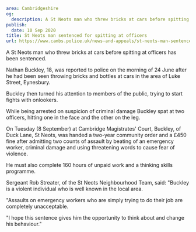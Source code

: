 ```yaml
area: Cambridgeshire
og:
  description: A St Neots man who threw bricks at cars before spitting at officers has been sentenced.
publish:
  date: 10 Sep 2020
title: St Neots man sentenced for spitting at officers
url: https://www.cambs.police.uk/news-and-appeals/st-neots-man-sentenced-for-spitting-at-officers
```

A St Neots man who threw bricks at cars before spitting at officers has been sentenced.

Nathan Buckley, 18, was reported to police on the morning of 24 June after he had been seen throwing bricks and bottles at cars in the area of Luke Street, Eynesbury.

Buckley then turned his attention to members of the public, trying to start fights with onlookers.

While being arrested on suspicion of criminal damage Buckley spat at two officers, hitting one in the face and the other on the leg.

On Tuesday (8 September) at Cambridge Magistrates' Court, Buckley, of Duck Lane, St Neots, was handed a two-year community order and a £450 fine after admitting two counts of assault by beating of an emergency worker, criminal damage and using threatening words to cause fear of violence.

He must also complete 160 hours of unpaid work and a thinking skills programme.

Sergeant Rob Streater, of the St Neots Neighbourhood Team, said: "Buckley is a violent individual who is well known in the local area.

"Assaults on emergency workers who are simply trying to do their job are completely unacceptable.

"I hope this sentence gives him the opportunity to think about and change his behaviour."

